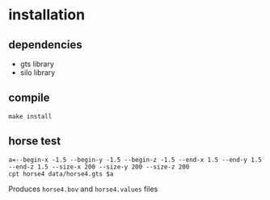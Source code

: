 # installation

## dependencies

* gts library
* silo library

## compile

    make install

## horse test

    a=--begin-x -1.5 --begin-y -1.5 --begin-z -1.5 --end-x 1.5 --end-y 1.5 --end-z 1.5 --size-x 200 --size-y 200 --size-z 200
	cpt horse4 data/horse4.gts $a

Produces `horse4.bov` and `horse4.values` files
